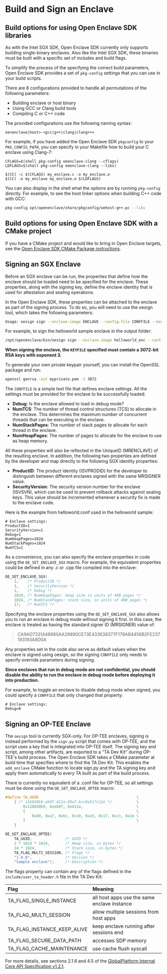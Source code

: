 # Build and Sign an Enclave

## Build options for using Open Enclave SDK libraries

As with the Intel SGX SDK, Open Enclave SDK currently only supports building single-binary enclaves.
Also like the Intel SGX SDK, these binaries must be built with a specific set of includes and build flags.

To simplify the process of the specifying the correct build parameters, Open Enclave SDK provides
a set of `pkg-config` settings that you can use in your build scripts.

There are 8 configurations provided to handle all permutations of the following parameters:
* Building enclave or host binary
* Using GCC or Clang build tools
* Compiling C or C++ code

The provided configurations use the following naming syntax:

```
oe<enclave|host>-<gcc|g++|clang|clang++>
```

For example, if you have added the Open Enclave SDK `pkgconfig` to your `PKG_CONFIG_PATH`,
you can specify in your Makefile how to build your C enclave using Clang-7:

```make
CFLAGS=$(shell pkg-config oeenclave-clang --cflags)
LDFLAGS=$(shell pkg-config oeenclave-clang --libs)

$(CC) -c $(CFLAGS) my_enclave.c -o my_enclave.o
$(CC) -o my_enclave my_enclave.o $(LDFLAGS)
```

You can also display in the shell what the options are by running `pkg-config`
directly. For example, to see the host linker options when building C++ code with GCC:

```bash
pkg-config opt/openenclave/share/pkgconfig/oehost-g++.pc --libs
```
## Build options for using Open Enclave SDK with a CMake project
If you have a CMake project and would like to bring in Open Enclave targets,
see the [Open Enclave SDK CMake Package instructions](https://github.com/openenclave/openenclave/blob/master/cmake/sdk_cmake_targets_readme.md).

## Signing an SGX Enclave

Before an SGX enclave can be run, the properties that define how the enclave should
be loaded need to be specified for the enclave. These properties, along with the
signing key, define the enclave identity that is used for attestation and sealing
operations.

In the Open Enclave SDK, these properties can be attached to the enclave as part
of the signing process. To do so, you will need to use the oesign tool, which
takes the following parameters:

```bash
Usage: oesign sign --enclave-image ENCLAVE --config-file CONFFILE --key-file KEYFILE
```

For example, to sign the helloworld sample enclave in the output folder:
```bash
/opt/openenclave/bin/oesign sign --enclave-image helloworld_enc --config-file enc.conf --key-file private.pem
```

**When signing the enclave, the `KEYFILE` specified must contain a 3072-bit RSA keys
with exponent 3.**

To generate your own private keypair yourself, you can install the OpenSSL package and run:

```bash
openssl genrsa -out myprivate.pem -3 3072
```

The `CONFFILE` is a simple text file that defines enclave settings.
All the settings must be provided for the enclave to be successfully loaded:

- **Debug**: Is the enclave allowed to load in debug mode?
- **NumTCS**: The number of thread control structures (TCS) to allocate in the enclave.
  This determines the maximum number of concurrent threads that can be executing in the enclave.
- **NumStackPages**: The number of stack pages to allocate for each thread in the enclave.
- **NumHeapPages**: The number of pages to allocate for the enclave to use as heap memory.

All these properties will also be reflected in the UniqueID (MRENCLAVE) of the resulting enclave.
In addition, the following two properties are defined by the developer and map directly to the following SGX identity properties:

- **ProductID**: The product identity (ISVPRODID) for the developer to distinguish
  between different enclaves signed with the same MRSIGNER value.
- **SecurityVersion**: The security version number for the enclave (ISVSVN), which
  can be used to prevent rollback attacks against sealing keys. This value should be
  incremented whenever a security fix is made to the enclave code.

Here is the example from helloworld.conf used in the helloworld sample:
```
# Enclave settings:
ProductID=1
SecurityVersion=1
Debug=1
NumHeapPages=1024
NumStackPages=1024
NumTCS=1
```

As a convenience, you can also specify the enclave properties in code using the
`OE_SET_ENCLAVE_SGX` macro.  For example, the equivalent properties could be
defined in any .c or .cpp file compiled into the enclave:

```c
OE_SET_ENCLAVE_SGX(
    1,    /* ProductID */
    1,    /* SecurityVersion */
    1,    /* Debug */
    1024, /* NumHeapPages: heap size in units of 4KB pages */
    1024, /* NumStackPages: stack size, in units of 4KB pages */
    1);   /* NumTCS */
```

Specifying the enclave properties using the `OE_SET_ENCLAVE_SGX` also allows you
to run an enclave in debug mode without signing it first. In this case, the enclave
is treated as having the standard signer ID (MRSIGNER) value of:

> CA9AD7331448980AA28890CE73E433638377F179AB4456B2FE237193193A8D0A

Any properties set in the code also serve as default values when the enclave is
signed using oesign, so the signing `CONFFILE` only needs to specify override
parameters during signing.

**Since enclaves that run in debug mode are not confidential, you should disable
the ability to run the enclave in debug mode before deploying it into production.**

For example, to toggle an enclave to disable debug mode when signed, you could
specify a `CONFFILE` that only changed that property:

```
# Enclave settings:
Debug=0
```

## Signing an OP-TEE Enclave

The `oesign` tool is currently SGX-only.  For OP-TEE enclaves, signing
is instead performed by the `sign.py` script that comes with OP-TEE, and the
script uses a key that is integrated into OP-TEE itself.  The signing key
and script, among other artifacts, are exported to a "TA Dev Kit" during
OP-TEE's build process. The Open Enclave SDK takes a CMake parameter at
build time that specifies where to find the TA Dev Kit. This enables
the `add_enclave` CMake function to locate sign.py and the TA signing key
and apply them automatically to every TA built as part of the build process.

There is currently no equivalent of a .conf file for OP-TEE, so all settings
must be done using the `OE_SET_ENCLAVE_OPTEE` macro:

```c
#define TA_UUID                                            \
    { /* 126830b9-eb9f-412a-89a7-bcc8a517c12e */           \
        0x126830b9, 0xeb9f, 0x412a,                        \
        {                                                  \
            0x89, 0xa7, 0xbc, 0xc8, 0xa5, 0x17, 0xc1, 0x2e \
        }                                                  \
    }

OE_SET_ENCLAVE_OPTEE(
    TA_UUID,               /* UUID */
    2 * 1024 * 1024,       /* Heap size, in bytes */
    24 * 1024,             /* Stack size, in bytes */
    TA_FLAG_MULTI_SESSION, /* Flags */
    "1.0.0",               /* Version */
    "Sample enclave");     /* Description */
```

The flags property can contain any of the flags defined in the
`include/user_ta_header.h` file in the TA Dev Kit:

| Flag                        | Meaning                                     |
| :-------------------------- | :------------------------------------------ |
| TA_FLAG_SINGLE_INSTANCE     | all host apps use the same enclave instance |
| TA_FLAG_MULTI_SESSION       | allow multiple sessions from host apps      |
| TA_FLAG_INSTANCE_KEEP_ALIVE | keep enclave running after sessions end     |
| TA_FLAG_SECURE_DATA_PATH    | accesses SDP memory                         |
| TA_FLAG_CACHE_MAINTENANCE   | use cache flush syscall                     |

For more details, see sections 2.1.6 and 4.5 of the
[GlobalPlatform Internal Core API Specification v1.2.1](https://globalplatform.org/specs-library/tee-internal-core-api-specification-v1-2/).
